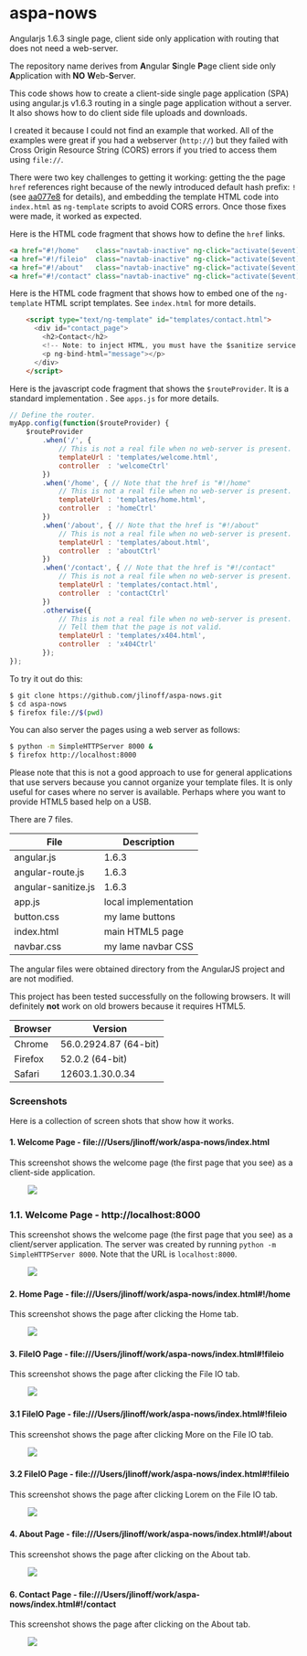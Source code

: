 # aspa-nows
Angularjs 1.6.3 single page, client side only application with routing that does not need a web-server.

The repository name derives from **A**ngular **S**ingle **P**age client side only **A**pplication with **NO** **W**eb-**S**erver.

This code shows how to create a client-side single page application (SPA) using angular.js v1.6.3 routing in a
single page application without a server. It also shows how to do client side file uploads and downloads.

I created it because I could not find an example that worked. All of the examples were great if you had
a webserver (`http://`) but they failed with Cross Origin Resource String (CORS) errors if you tried to access them using `file://`.

There were two key challenges to getting it working: getting the the page `href` references right because of the newly introduced default hash prefix: `!` (see [aa077e8](https://github.com/angular/angular.js/commit/aa077e81129c740041438688dff2e8d20c3d7b52) for details), and embedding the template HTML code into `index.html` as `ng-template` scripts to avoid CORS errors. Once those fixes were made, it worked as expected.

Here is the HTML code fragment that shows how to define the `href` links.

```html
<a href="#!/home"    class="navtab-inactive" ng-click="activate($event)">Home</a>
<a href="#!/fileio"  class="navtab-inactive" ng-click="activate($event)">File IO</a>
<a href="#!/about"   class="navtab-inactive" ng-click="activate($event)">About</a>
<a href="#!/contact" class="navtab-inactive" ng-click="activate($event)">Contact</a>
```

Here is the HTML code fragment that shows how to embed one of the `ng-template` HTML script templates. See `index.html` for more details.

```html
    <script type="text/ng-template" id="templates/contact.html">
      <div id="contact_page">
        <h2>Contact</h2>
        <!-- Note: to inject HTML, you must have the $sanitize service avalable. -->
        <p ng-bind-html="message"></p>
      </div>
    </script>
```

Here is the javascript code fragment that shows the `$routeProvider`. It is a standard implementation . See `apps.js` for more details.

```javascript
// Define the router.
myApp.config(function($routeProvider) {
    $routeProvider
        .when('/', {
            // This is not a real file when no web-server is present.
            templateUrl : 'templates/welcome.html',
            controller  : 'welcomeCtrl'
        })
        .when('/home', { // Note that the href is "#!/home"
            // This is not a real file when no web-server is present.
            templateUrl : 'templates/home.html',
            controller  : 'homeCtrl'
        })
        .when('/about', { // Note that the href is "#!/about"
            // This is not a real file when no web-server is present.
            templateUrl : 'templates/about.html',
            controller  : 'aboutCtrl'
        })
        .when('/contact', { // Note that the href is "#!/contact"
            // This is not a real file when no web-server is present.
            templateUrl : 'templates/contact.html',
            controller  : 'contactCtrl'
        })
        .otherwise({
            // This is not a real file when no web-server is present.
            // Tell them that the page is not valid.
            templateUrl : 'templates/x404.html',
            controller  : 'x404Ctrl'
        });
});
```

To try it out do this:

```bash
$ git clone https://github.com/jlinoff/aspa-nows.git
$ cd aspa-nows
$ firefox file://$(pwd)
```

You can also server the pages using a web server as follows:

```bash
$ python -m SimpleHTTPServer 8000 &
$ firefox http://localhost:8000
```

Please note that this is not a good approach to use for general applications that use servers because
you cannot organize your template files. It is only useful for cases where no server is available. Perhaps
where you want to provide HTML5 based help on a USB.

There are 7 files.

| File | Description |
| ---- | ----------- |
| angular.js | 1.6.3 |
| angular-route.js | 1.6.3 |
| angular-sanitize.js | 1.6.3 |
| app.js | local implementation |
| button.css | my lame buttons |
| index.html | main HTML5 page |
| navbar.css | my lame navbar CSS |

The angular files were obtained directory from the AngularJS project and are not modified.

This project has been tested successfully on the following browsers. It will definitely **not** work on old browers because it requires HTML5.

| Browser | Version |
| ------- | ------- |
| Chrome  | 56.0.2924.87 (64-bit) |
| Firefox | 52.0.2 (64-bit) |
| Safari  | 12603.1.30.0.34 |

### Screenshots
Here is a collection of screen shots that show how it works.

#### 1. Welcome Page - file:///Users/jlinoff/work/aspa-nows/index.html
This screenshot shows the welcome page (the first page that you see) as a client-side application.

&nbsp;&nbsp;&nbsp;&nbsp;&nbsp;&nbsp;&nbsp;&nbsp;<img src="https://cloud.githubusercontent.com/assets/2991242/24833743/598d1fa4-1c87-11e7-9669-18255b52bc23.png">

### 1.1. Welcome Page - http://localhost:8000
This screenshot shows the welcome page (the first page that you see) as a client/server application. The server was created by running `python -m SimpleHTTPServer 8000`. Note that the URL is `localhost:8000`.

&nbsp;&nbsp;&nbsp;&nbsp;&nbsp;&nbsp;&nbsp;&nbsp;<img src="https://cloud.githubusercontent.com/assets/2991242/24833734/1dd433da-1c87-11e7-8e73-d2940b546146.png">

#### 2. Home Page - file:///Users/jlinoff/work/aspa-nows/index.html#!/home
This screenshot shows the page after clicking the Home tab.

&nbsp;&nbsp;&nbsp;&nbsp;&nbsp;&nbsp;&nbsp;&nbsp;<img src="https://cloud.githubusercontent.com/assets/2991242/24833673/9f7bcc42-1c85-11e7-8df5-57eaf7668384.png">

#### 3. FileIO Page - file:///Users/jlinoff/work/aspa-nows/index.html#!fileio
This screenshot shows the page after clicking the File IO tab.

&nbsp;&nbsp;&nbsp;&nbsp;&nbsp;&nbsp;&nbsp;&nbsp;<img src="https://cloud.githubusercontent.com/assets/2991242/24833675/9f8030f2-1c85-11e7-970c-706d2f4a56ab.png">

#### 3.1 FileIO Page - file:///Users/jlinoff/work/aspa-nows/index.html#!fileio
This screenshot shows the page after clicking More on the File IO tab.

&nbsp;&nbsp;&nbsp;&nbsp;&nbsp;&nbsp;&nbsp;&nbsp;<img src="https://cloud.githubusercontent.com/assets/2991242/24833677/9f9492e0-1c85-11e7-8f24-b748e18ffe3e.png">

#### 3.2 FileIO Page - file:///Users/jlinoff/work/aspa-nows/index.html#!fileio
This screenshot shows the page after clicking Lorem on the File IO tab.

&nbsp;&nbsp;&nbsp;&nbsp;&nbsp;&nbsp;&nbsp;&nbsp;<img src="https://cloud.githubusercontent.com/assets/2991242/24833678/9f958b28-1c85-11e7-8ea4-4c89719b0ed3.png">

#### 4. About Page - file:///Users/jlinoff/work/aspa-nows/index.html#!/about
This screenshot shows the page after clicking on the About tab.

&nbsp;&nbsp;&nbsp;&nbsp;&nbsp;&nbsp;&nbsp;&nbsp;<img src="https://cloud.githubusercontent.com/assets/2991242/24833676/9f93fc04-1c85-11e7-81d6-c84922d15058.png">

#### 6. Contact Page - file:///Users/jlinoff/work/aspa-nows/index.html#!/contact
This screenshot shows the page after clicking on the About tab.

&nbsp;&nbsp;&nbsp;&nbsp;&nbsp;&nbsp;&nbsp;&nbsp;<img src="https://cloud.githubusercontent.com/assets/2991242/24833674/9f7c9bea-1c85-11e7-9018-1a245036bb2e.png">
